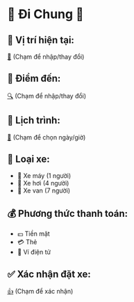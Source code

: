 # 🚕 Đi Chung 🛵 #

## 📍 Vị trí hiện tại: ##

[🏡](https://www.google.com/maps) (Chạm để nhập/thay đổi)

## 🎯 Điểm đến: ##

[🔍](https://www.google.com/maps) (Chạm để nhập/thay đổi)

## 📅 Lịch trình: ##

[📆](https://www.google.com/calendar) (Chạm để chọn ngày/giờ)

## 🚗 Loại xe: ##

- 🛵 Xe máy (1 người)
- 🚕 Xe hơi (4 người)
- 🚐 Xe van (7 người)

## 💰 Phương thức thanh toán: ##

- 💵 Tiền mặt
- 💳 Thẻ
- 📱 Ví điện tử

## ✅ Xác nhận đặt xe: ##

[👍](https://www.google.com) (Chạm để xác nhận)
